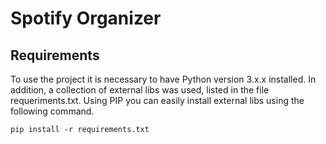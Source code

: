 # Spotify Organizer

## Requirements

To use the project it is necessary to have Python version 3.x.x installed. In addition, a collection of external libs was used, listed in the file requeriments.txt. Using PIP you can easily install external libs using the following command.

`pip install -r requirements.txt`
